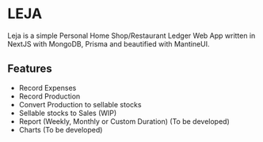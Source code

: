 # LEJA 

Leja is a simple Personal Home Shop/Restaurant Ledger Web App written in NextJS with MongoDB, Prisma and beautified with MantineUI.

## Features

- Record Expenses
- Record Production 
- Convert Production to sellable stocks
- Sellable stocks to Sales (WIP)
- Report (Weekly, Monthly or Custom Duration) (To be developed)
- Charts (To be developed)
